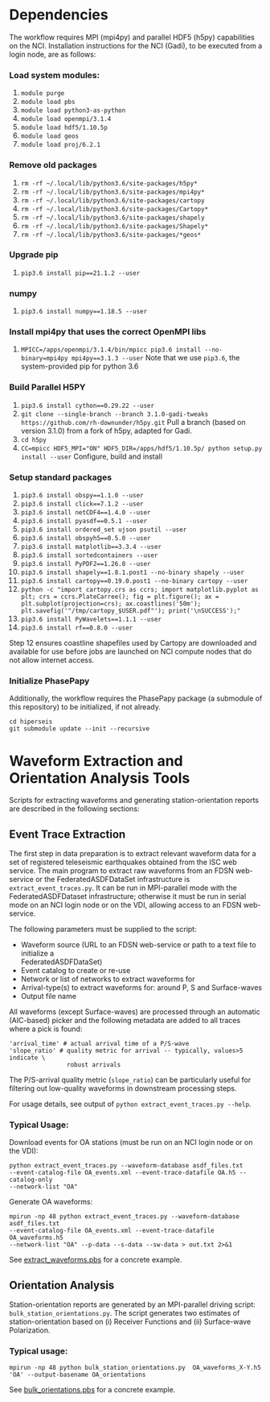 # Dependencies
The workflow requires MPI (mpi4py) and parallel HDF5 (h5py) capabilities on the NCI.
Installation instructions for the NCI (Gadi), to be executed from a login node, are as follows:

### Load system modules:
  1. `module purge`
  2. `module load pbs` 
  3. `module load python3-as-python`
  4. `module load openmpi/3.1.4`
  5. `module load hdf5/1.10.5p`
  6. `module load geos`
  7. `module load proj/6.2.1`

### Remove old packages
1. `rm -rf ~/.local/lib/python3.6/site-packages/h5py*`
2. `rm -rf ~/.local/lib/python3.6/site-packages/mpi4py*`
3. `rm -rf ~/.local/lib/python3.6/site-packages/cartopy`
4. `rm -rf ~/.local/lib/python3.6/site-packages/Cartopy*`
5. `rm -rf ~/.local/lib/python3.6/site-packages/shapely`
6. `rm -rf ~/.local/lib/python3.6/site-packages/Shapely*`
7. `rm -rf ~/.local/lib/python3.6/site-packages/*geos*`

### Upgrade pip

 1. `pip3.6 install pip==21.1.2 --user`

### numpy

 1. `pip3.6 install numpy==1.18.5 --user`

### Install mpi4py that uses the correct OpenMPI libs

  1. `MPICC=/apps/openmpi/3.1.4/bin/mpicc pip3.6 install --no-binary=mpi4py mpi4py==3.1.3 --user` Note that we use `pip3.6`, the system-provided pip for python 3.6

### Build Parallel H5PY

1. `pip3.6 install cython==0.29.22 --user`
2. `git clone --single-branch --branch 3.1.0-gadi-tweaks https://github.com/rh-downunder/h5py.git` Pull a branch (based on version 3.1.0) from a fork of h5py, adapted for Gadi.
3. `cd h5py`
4. `CC=mpicc HDF5_MPI="ON" HDF5_DIR=/apps/hdf5/1.10.5p/ python setup.py install --user` Configure, build and install

### Setup standard packages

  1. `pip3.6 install obspy==1.1.0 --user`
  2. `pip3.6 install click==7.1.2 --user `
  3. `pip3.6 install netCDF4==1.4.0 --user`
  4. `pip3.6 install pyasdf==0.5.1 --user`
  5. `pip3.6 install ordered_set ujson psutil --user`
  6. `pip3.6 install obspyh5==0.5.0 --user`  
  7. `pip3.6 install matplotlib==3.3.4 --user`
  8. `pip3.6 install sortedcontainers --user`
  9. `pip3.6 install PyPDF2==1.26.0 --user`
  10. `pip3.6 install shapely==1.8.1.post1 --no-binary shapely --user`
  11. `pip3.6 install cartopy==0.19.0.post1 --no-binary cartopy --user`
  12. `python -c "import cartopy.crs as ccrs; import matplotlib.pyplot as plt; crs = ccrs.PlateCarree(); fig = plt.figure(); ax = plt.subplot(projection=crs); ax.coastlines('50m'); plt.savefig('"/tmp/cartopy_$USER.pdf"'); print('\nSUCCESS');"`  
  13. `pip3.6 install PyWavelets==1.1.1 --user`
  14. `pip3.6 install rf==0.8.0 --user`

Step 12 ensures coastline shapefiles used by Cartopy are downloaded and available for use before 
jobs are launched on NCI compute nodes that do not allow internet access.

### Initialize PhasePapy
Additionally, the workflow requires the PhasePapy package (a submodule of this repository) to be
initialized, if not already.
```
cd hiperseis
git submodule update --init --recursive
```

# Waveform Extraction and Orientation Analysis Tools

Scripts for extracting waveforms and generating station-orientation reports are 
described in the following sections:

## Event Trace Extraction

The first step in data preparation is to extract relevant waveform data for a set of 
registered teleseismic earthquakes obtained from the ISC web service.
The main program to extract raw waveforms from an FDSN web-service or the 
FederatedASDFDataSet infrastructure is `extract_event_traces.py`. It can be run in 
MPI-parallel mode with the FederatedASDFDataset infrastructure; otherwise it must be 
run in serial mode on an NCI login node or on the VDI, allowing access to an 
FDSN web-service.

The following parameters must be supplied to the script:

 - Waveform source (URL to an FDSN web-service or path to a text file to initialize a \
   FederatedASDFDataSet)
 - Event catalog to create or re-use
 - Network or list of networks to extract waveforms for
 - Arrival-type(s) to extract waveforms for: around P, S and Surface-waves
 - Output file name

All waveforms (except Surface-waves) are processed through an automatic (AIC-based) 
picker and the following metadata are added to all traces where a pick is found:

```
'arrival_time' # actual arrival time of a P/S-wave
'slope_ratio' # quality metric for arrival -- typically, values>5 indicate \
                robust arrivals
```
The P/S-arrival quality metric (`slope_ratio`) can be particularly useful for 
filtering out low-quality waveforms in downstream processing steps.

For usage details, see output of `python extract_event_traces.py --help`.

### Typical Usage:

Download events for OA stations (must be run on an NCI login node or on the VDI):
```
python extract_event_traces.py --waveform-database asdf_files.txt 
--event-catalog-file OA_events.xml --event-trace-datafile OA.h5 --catalog-only 
--network-list "OA"
```

Generate OA waveforms:
```
mpirun -np 48 python extract_event_traces.py --waveform-database asdf_files.txt 
--event-catalog-file OA_events.xml --event-trace-datafile OA_waveforms.h5 
--network-list "OA" --p-data --s-data --sw-data > out.txt 2>&1
```
See [extract_waveforms.pbs](pbs/extract_waveforms.pbs) for a concrete example.
## Orientation Analysis

Station-orientation reports are generated by an MPI-parallel driving script: 
`bulk_station_orientations.py`. The script generates two estimates of station-orientation 
based on (i) Receiver Functions and (ii) Surface-wave Polarization.

### Typical usage:
`mpirun -np 48 python bulk_station_orientations.py 
OA_waveforms_X-Y.h5 'OA' --output-basename OA_orientations`

See [bulk_orientations.pbs](pbs/bulk_orientations.pbs) for a concrete example.
